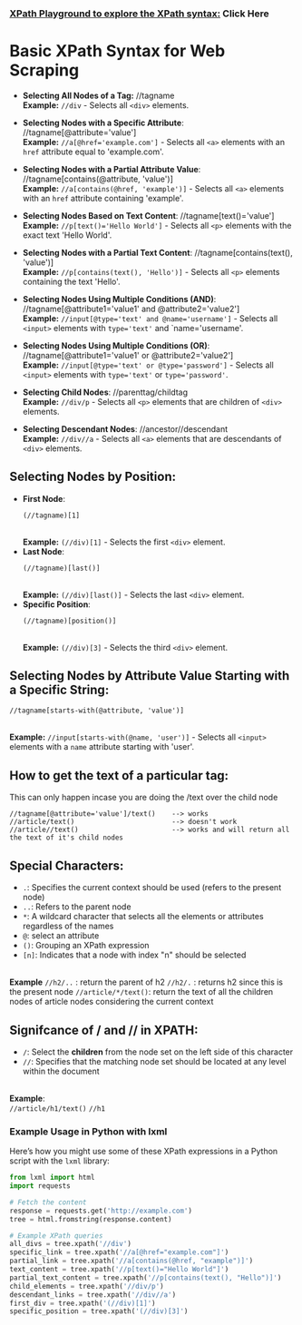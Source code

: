 ### <u> XPath Playground to explore the XPath syntax:</u> <a herf='https://scrapinghub.github.io/xpath-playground/'>Click Here</a>


# Basic XPath Syntax for Web Scraping
- **Selecting All Nodes of a Tag:**
//tagname
<br> **Example:** `//div` - Selects all `<div>` elements.

- **Selecting Nodes with a Specific Attribute**:
//tagname[@attribute='value']
<br> **Example:** `//a[@href='example.com']` - Selects all `<a>` elements with an `href` attribute equal to 'example.com'.

- **Selecting Nodes with a Partial Attribute Value**:
//tagname[contains(@attribute, 'value')]
<br> **Example:** `//a[contains(@href, 'example')]` - Selects all `<a>` elements with an `href` attribute containing 'example'.

- **Selecting Nodes Based on Text Content**:
//tagname[text()='value']
<br> **Example:** `//p[text()='Hello World']` - Selects all `<p>` elements with the exact text 'Hello World'.

- **Selecting Nodes with a Partial Text Content**:
//tagname[contains(text(), 'value')]
<br> **Example:** `//p[contains(text(), 'Hello')]` - Selects all `<p>` elements containing the text 'Hello'.

- **Selecting Nodes Using Multiple Conditions (AND)**:
//tagname[@attribute1='value1' and @attribute2='value2']
<br> **Example:** `//input[@type='text' and @name='username']` - Selects all `<input>` elements with `type='text'` and `name='username'.

- **Selecting Nodes Using Multiple Conditions (OR)**:
//tagname[@attribute1='value1' or @attribute2='value2']
<br> **Example:** `//input[@type='text' or @type='password']` - Selects all `<input>` elements with `type='text'` or `type='password'`.

- **Selecting Child Nodes**:
//parenttag/childtag
<br> **Example:** `//div/p` - Selects all `<p>` elements that are children of `<div>` elements.

- **Selecting Descendant Nodes**:
//ancestor//descendant
<br> **Example:** `//div//a` - Selects all `<a>` elements that are descendants of `<div>` elements.

## **Selecting Nodes by Position**:
- **First Node**:
  ```
  (//tagname)[1]
  ```
  <br> **Example:** `(//div)[1]` - Selects the first `<div>` element.
- **Last Node**:
  ```
  (//tagname)[last()]
  ```
  <br> **Example:** `(//div)[last()]` - Selects the last `<div>` element.
- **Specific Position**:
  ```
  (//tagname)[position()]
  ```
  <br> **Example:** `(//div)[3]` - Selects the third `<div>` element.

## **Selecting Nodes by Attribute Value Starting with a Specific String**:   
```
//tagname[starts-with(@attribute, 'value')]
```

<br> **Example:** `//input[starts-with(@name, 'user')]` - Selects all `<input>` elements with a `name` attribute starting with 'user'.


## **How to get the text of a particular tag:**
This can only happen incase you are doing the /text over the child node
```
//tagname[@attribute='value']/text()    --> works
//article/text()                        --> doesn't work
//article//text()                       --> works and will return all the text of it's child nodes

```
## **Special Characters:**
-   `.`: Specifies the current context should be used (refers to the present node)
-   `..`: Refers to the parent node
-   `*`: A wildcard character that selects all the elements or attributes regardless of the names
-   `@`: select an attribute
-   `()`: Grouping an XPath expression
-   `[n]`: Indicates that a node with index "n" should be selected

<br> **Example**
        `//h2/..` : return the parent of h2 
        `//h2/.` : returns h2 since this is the present node
        `//article/*/text()`: return the text of all the children nodes of article nodes considering the current context


## **Signifcance of / and // in XPATH:**

-   `/`: Select the **children** from the node set on the left side of this character
-   `//`: Specifies that the matching node set should be located at any level within the document

<br>**Example**:  
`//article/h1/text()` 
`//h1`

### Example Usage in Python with lxml

Here’s how you might use some of these XPath expressions in a Python script with the `lxml` library:

```python
from lxml import html
import requests

# Fetch the content
response = requests.get('http://example.com')
tree = html.fromstring(response.content)

# Example XPath queries
all_divs = tree.xpath('//div')
specific_link = tree.xpath('//a[@href="example.com"]')
partial_link = tree.xpath('//a[contains(@href, "example")]')
text_content = tree.xpath('//p[text()="Hello World"]')
partial_text_content = tree.xpath('//p[contains(text(), "Hello")]')
child_elements = tree.xpath('//div/p')
descendant_links = tree.xpath('//div//a')
first_div = tree.xpath('(//div)[1]')
specific_position = tree.xpath('(//div)[3]')
```